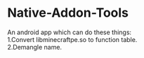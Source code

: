 # Native-Addon-Tools
An android app which can do these things:<br>
1.Convert libminecraftpe.so to function table.<br>
2.Demangle name.<br>
